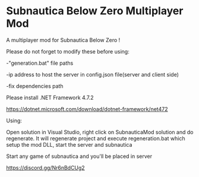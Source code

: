 # Subnautica Below Zero Multiplayer Mod
A multiplayer mod for Subnautica Below Zero !

Please do not forget to modify these before using:

-"generation.bat" file paths

-ip address to host the server in config.json file(server and client side)

-fix dependencies path 


Please install .NET Framework 4.7.2

https://dotnet.microsoft.com/download/dotnet-framework/net472



Using:

Open solution in Visual Studio, right click on SubnauticaMod solution and do regenerate. It will regenerate project and execute regeneration.bat which setup the mod DLL, start the server and subnautica

Start any game of subnautica and you'll be placed in server

https://discord.gg/Nr6nBdCUg2
